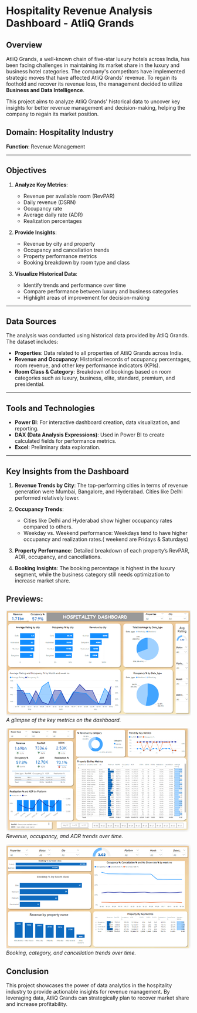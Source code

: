 # Hospitality Revenue Analysis Dashboard - AtliQ Grands

## Overview

AtliQ Grands, a well-known chain of five-star luxury hotels across India, has been facing challenges in maintaining its market share in the luxury and business hotel categories. The company's competitors have implemented strategic moves that have affected AtliQ Grands' revenue. To regain its foothold and recover its revenue loss, the management decided to utilize **Business and Data Intelligence**.

This project aims to analyze AtliQ Grands' historical data to uncover key insights for better revenue management and decision-making, helping the company to regain its market position.

## Domain: Hospitality Industry  
**Function**: Revenue Management

---

## Objectives

1. **Analyze Key Metrics**: 
   - Revenue per available room (RevPAR)
   - Daily revenue (DSRN)
   - Occupancy rate
   - Average daily rate (ADR)
   - Realization percentages

2. **Provide Insights**: 
   - Revenue by city and property
   - Occupancy and cancellation trends
   - Property performance metrics
   - Booking breakdown by room type and class

3. **Visualize Historical Data**:
   - Identify trends and performance over time
   - Compare performance between luxury and business categories
   - Highlight areas of improvement for decision-making

---

## Data Sources

The analysis was conducted using historical data provided by AtliQ Grands. The dataset includes:
- **Properties**: Data related to all properties of AtliQ Grands across India.
- **Revenue and Occupancy**: Historical records of occupancy percentages, room revenue, and other key performance indicators (KPIs).
- **Room Class & Category**: Breakdown of bookings based on room categories such as luxury, business, elite, standard, premium, and presidential.

---

## Tools and Technologies

- **Power BI**: For interactive dashboard creation, data visualization, and reporting.
- **DAX (Data Analysis Expressions)**: Used in Power BI to create calculated fields for performance metrics.
- **Excel**: Preliminary data exploration.

---

## Key Insights from the Dashboard

1. **Revenue Trends by City**: 
   The top-performing cities in terms of revenue generation were Mumbai, Bangalore, and Hyderabad. Cities like Delhi performed relatively lower.

2. **Occupancy Trends**: 
   - Cities like Delhi and Hyderabad show higher occupancy rates compared to others.
   - Weekday vs. Weekend performance: Weekdays tend to have higher occupancy and realization rates.( weekend are Fridays & Saturdays)

3. **Property Performance**: 
   Detailed breakdown of each property’s RevPAR, ADR, occupancy, and cancellations.

4. **Booking Insights**: 
   The booking percentage is highest in the luxury segment, while the business category still needs optimization to increase market share.


## Previews:

![Landing Page Overview](https://github.com/prashantsingh8962/Hospitality_Data_Analysis/blob/main/Resources/Landing%20Page.png)  
*A glimpse of the key metrics on the dashboard.*

![Trend Analysis](https://github.com/prashantsingh8962/Hospitality_Data_Analysis/blob/main/Resources/page%201.png)  
*Revenue, occupancy, and ADR trends over time.*

![Booking Analysis](https://github.com/prashantsingh8962/Hospitality_Data_Analysis/blob/main/Resources/page2.png)  
*Booking, category, and cancellation trends over time.*

## Conclusion

This project showcases the power of data analytics in the hospitality industry to provide actionable insights for revenue management. By leveraging data, AtliQ Grands can strategically plan to recover market share and increase profitability.
